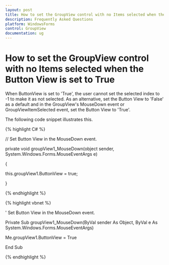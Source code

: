 ```yaml
---
layout: post
title: How to set the GroupView control with no Items selected when the Button View is set to True | WindowsForms | Syncfusion
description: Frequently Asked Questions
platform: WindowsForms
control: GroupView
documentation: ug
---
```

# How to set the GroupView control with no Items selected when the Button View is set to True

When ButtonView is set to 'True', the user cannot set the selected index to -1 to make it as not selected. As an alternative, set the Button View to 'False' as a default and in the GroupView's MouseDown event or GroupViewItemSelected event, set the Button View to 'True'.

The following code snippet illustrates this.

{% highlight C# %} 

// Set Button View in the MouseDown event.

private void groupView1_MouseDown(object sender, System.Windows.Forms.MouseEventArgs e) 

{ 

this.groupView1.ButtonView = true; 

} 

 {% endhighlight %}



{% highlight vbnet %} 

' Set Button View in the MouseDown event. 

Private Sub groupView1_MouseDown(ByVal sender As Object, ByVal e As System.Windows.Forms.MouseEventArgs)

Me.groupView1.ButtonView = True

End Sub

{% endhighlight %}
